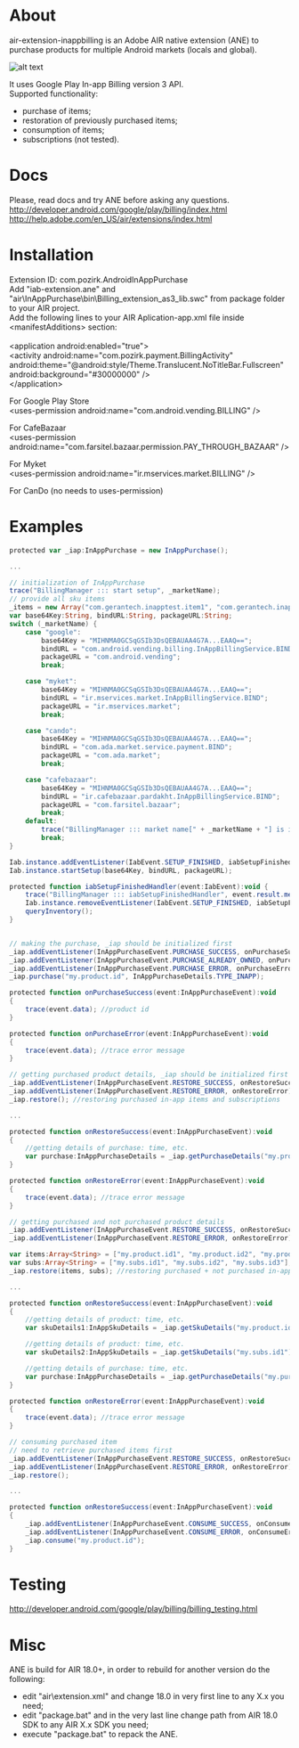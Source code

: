 # About
air-extension-inappbilling is an Adobe AIR native extension (ANE) to purchase products for multiple Android markets (locals and global).<br />

![alt text](https://www.abelandcole.co.uk/media/2529_17826_z.jpg)


It uses Google Play In-app Billing version 3 API.<br />
Supported functionality:<br />
- purchase of items;<br />
- restoration of previously purchased items;<br />
- consumption of items;<br />
- subscriptions (not tested).<br />

# Docs
Please, read docs and try ANE before asking any questions.<br />
http://developer.android.com/google/play/billing/index.html<br />
http://help.adobe.com/en_US/air/extensions/index.html<br />


# Installation
Extension ID: com.pozirk.AndroidInAppPurchase<br />
Add "iab-extension.ane" and "air\InAppPurchase\bin\Billing_extension_as3_lib.swc" from package folder to your AIR project.<br />
Add the following lines to your AIR Aplication-app.xml file inside &lt;manifestAdditions&gt; section:<br />
<br />
&lt;application android:enabled="true"&gt;<br />
	&lt;activity android:name="com.pozirk.payment.BillingActivity" android:theme="@android:style/Theme.Translucent.NoTitleBar.Fullscreen" android:background="#30000000" /&gt;<br />
&lt;/application&gt;<br />

For Google Play Store <br />
&lt;uses-permission android:name="com.android.vending.BILLING" /&gt;<br />

For CafeBazaar <br />
&lt;uses-permission android:name="com.farsitel.bazaar.permission.PAY_THROUGH_BAZAAR" /&gt;<br />

For Myket <br />
&lt;uses-permission android:name="ir.mservices.market.BILLING" /&gt;<br />

For CanDo (no needs to uses-permission) <br />

# Examples
```actionscript
protected var _iap:InAppPurchase = new InAppPurchase();

...

// initialization of InAppPurchase
trace("BillingManager ::: start setup", _marketName);
// provide all sku items
_items = new Array("com.gerantech.inapptest.item1", "com.gerantech.inapptest.item2", "com.gerantech.inapptest.item3");
var base64Key:String, bindURL:String, packageURL:String;
switch (_marketName) {
	case "google":
		base64Key = "MIHNMA0GCSqGSIb3DsQEBAUAA4G7A...EAAQ==";
		bindURL = "com.android.vending.billing.InAppBillingService.BIND";
		packageURL = "com.android.vending";
		break;

	case "myket":
		base64Key = "MIHNMA0GCSqGSIb3DsQEBAUAA4G7A...EAAQ==";
		bindURL = "ir.mservices.market.InAppBillingService.BIND";
		packageURL = "ir.mservices.market";
		break;

	case "cando":
		base64Key = "MIHNMA0GCSqGSIb3DsQEBAUAA4G7A...EAAQ==";
		bindURL = "com.ada.market.service.payment.BIND";
		packageURL = "com.ada.market";
		break;

	case "cafebazaar":
		base64Key = "MIHNMA0GCSqGSIb3DsQEBAUAA4G7A...EAAQ==";
		bindURL = "ir.cafebazaar.pardakht.InAppBillingService.BIND";
		packageURL = "com.farsitel.bazaar";
		break;
	default:
		trace("BillingManager ::: market name[" + _marketName + "] is invalid");
		break;
}

Iab.instance.addEventListener(IabEvent.SETUP_FINISHED, iabSetupFinishedHandler);
Iab.instance.startSetup(base64Key, bindURL, packageURL);

protected function iabSetupFinishedHandler(event:IabEvent):void {
	trace("BillingManager ::: iabSetupFinishedHandler", event.result.message);
	Iab.instance.removeEventListener(IabEvent.SETUP_FINISHED, iabSetupFinishedHandler);
	queryInventory();
}
```

```actionscript

// making the purchase, _iap should be initialized first
_iap.addEventListener(InAppPurchaseEvent.PURCHASE_SUCCESS, onPurchaseSuccess);
_iap.addEventListener(InAppPurchaseEvent.PURCHASE_ALREADY_OWNED, onPurchaseSuccess);
_iap.addEventListener(InAppPurchaseEvent.PURCHASE_ERROR, onPurchaseError);
_iap.purchase("my.product.id", InAppPurchaseDetails.TYPE_INAPP);

protected function onPurchaseSuccess(event:InAppPurchaseEvent):void
{
	trace(event.data); //product id
}

protected function onPurchaseError(event:InAppPurchaseEvent):void
{
	trace(event.data); //trace error message
}

// getting purchased product details, _iap should be initialized first
_iap.addEventListener(InAppPurchaseEvent.RESTORE_SUCCESS, onRestoreSuccess);
_iap.addEventListener(InAppPurchaseEvent.RESTORE_ERROR, onRestoreError);
_iap.restore(); //restoring purchased in-app items and subscriptions

...

protected function onRestoreSuccess(event:InAppPurchaseEvent):void
{
	//getting details of purchase: time, etc.
	var purchase:InAppPurchaseDetails = _iap.getPurchaseDetails("my.product.id");
}

protected function onRestoreError(event:InAppPurchaseEvent):void
{
	trace(event.data); //trace error message
}

// getting purchased and not purchased product details
_iap.addEventListener(InAppPurchaseEvent.RESTORE_SUCCESS, onRestoreSuccess);
_iap.addEventListener(InAppPurchaseEvent.RESTORE_ERROR, onRestoreError);

var items:Array<String> = ["my.product.id1", "my.product.id2", "my.product.id3"];
var subs:Array<String> = ["my.subs.id1", "my.subs.id2", "my.subs.id3"];
_iap.restore(items, subs); //restoring purchased + not purchased in-app items and subscriptions

...

protected function onRestoreSuccess(event:InAppPurchaseEvent):void
{
	//getting details of product: time, etc.
	var skuDetails1:InAppSkuDetails = _iap.getSkuDetails("my.product.id1");

	//getting details of product: time, etc.
	var skuDetails2:InAppSkuDetails = _iap.getSkuDetails("my.subs.id1");

	//getting details of purchase: time, etc.
	var purchase:InAppPurchaseDetails = _iap.getPurchaseDetails("my.purchased.product.id");
}

protected function onRestoreError(event:InAppPurchaseEvent):void
{
	trace(event.data); //trace error message
}

// consuming purchased item
// need to retrieve purchased items first
_iap.addEventListener(InAppPurchaseEvent.RESTORE_SUCCESS, onRestoreSuccess);
_iap.addEventListener(InAppPurchaseEvent.RESTORE_ERROR, onRestoreError);
_iap.restore();

...

protected function onRestoreSuccess(event:InAppPurchaseEvent):void
{
	_iap.addEventListener(InAppPurchaseEvent.CONSUME_SUCCESS, onConsumeSuccess);
	_iap.addEventListener(InAppPurchaseEvent.CONSUME_ERROR, onConsumeError);
	_iap.consume("my.product.id");
}
```

# Testing
http://developer.android.com/google/play/billing/billing_testing.html


# Misc
ANE is build for AIR 18.0+, in order to rebuild for another version do the following:<br />
- edit "air\extension.xml" and change 18.0 in very first line to any X.x you need;<br />
- edit "package.bat" and in the very last line change path from AIR 18.0 SDK to any AIR X.x SDK you need;<br />
- execute "package.bat" to repack the ANE.<br />

